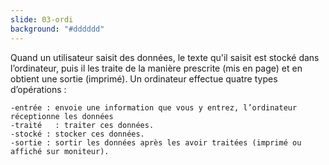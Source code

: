 ```yaml
---
slide: 03-ordi
background: "#dddddd"
---
```


Quand un utilisateur saisit des données, le texte qu'il saisit est stocké dans l’ordinateur, puis il les traite de la manière prescrite (mis en page) et en obtient une sortie (imprimé).
Un ordinateur effectue quatre types d’opérations :
```
-entrée : envoie une information que vous y entrez, l’ordinateur réceptionne les données
-traité   : traiter ces données.
-stocké : stocker ces données.
-sortie : sortir les données après les avoir traitées (imprimé ou affiché sur moniteur).
```